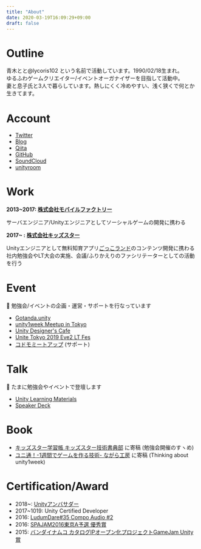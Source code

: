 ```yaml
---
title: "About"
date: 2020-03-19T16:09:29+09:00
draft: false
---
```


# Outline
青木とと@lycoris102 という名前で活動しています。1990/02/18生まれ。  
ゆるふわゲームクリエイター/イベントオーガナイザーを目指して活動中。  
妻と息子氏と3人で暮らしています。熱しにくく冷めやすい、浅く狭くで何とか生きてます。

# Account
* [Twitter](https://twitter.com/home)
* [Blog](http://lycoris102.hatenablog.com/)
* [Qiita](https://qiita.com/lycoris102)
* [GitHub](https://github.com/lycoris102)
* [SoundCloud](https://soundcloud.com/lycoris102)
* [unityroom](https://unityroom.com/users/lycoris102)

# Work
**2013~2017: [株式会社モバイルファクトリー](https://www.mobilefactory.jp/)**

サーバエンジニア/Unityエンジニアとしてソーシャルゲームの開発に携わる

**2017~ : [株式会社キッズスター](https://www.kidsstar.co.jp/)**

Unityエンジニアとして無料知育アプリ[ごっこランド](https://app.kidsstar.co.jp/code0007)のコンテンツ開発に携わる  
社内勉強会やLT大会の実施、会議/ふりかえりのファシリテーターとしての活動を行う

# Event
📝 勉強会/イベントの企画・運営・サポートを行なっています  

* [Gotanda.unity](https://meetup.unity3d.jp/jp/communities/5)  
* [unity1week Meetup in Tokyo](https://meetup.unity3d.jp/jp/communities/8)  
* [Unity Designer's Cafe](https://unity-designers-cafe.connpass.com/)  
* [Unite Tokyo 2019 Eve2 LT Fes](https://connpass.com/event/139403/)  
* [コドモミートアップ](https://kodomo-meetup.connpass.com/) (サポート)

# Talk
📝 たまに勉強会やイベントで登壇します

* [Unity Learning Materials](https://learning.unity3d.jp/speaker/aoki-toto/)  
* [Speaker Deck](https://speakerdeck.com/lycoris102)

# Book
* [キッズスター学習帳 キッズスター技術書典部](https://booth.pm/ja/items/1313014) に寄稿 (勉強会開催のすヽめ)  
* [ユニ通！-1週間でゲームを作る技術- ながら工房](https://booth.pm/ja/items/1823097) に寄稿 (Thinking about unity1week)

# Certification/Award
* 2018~: [Unityアンバサダー](https://blogs.unity3d.com/jp/2018/12/18/ambassador-ja/)
* 2017~1019: Unity Certified Developer
* 2016: [LudumDare#35 Compo Audio #2](http://ludumdare.com/compo/ludum-dare-35/?more=1)
* 2016: [SPAJAM2016東京A予選 優秀賞](https://spajam.jp/2016/entry/tokyo-a/)
* 2015: [バンダイナムコ カタログIPオープン化プロジェクトGameJam Unity賞](https://www.famitsu.com/news/201511/30094228.html)
